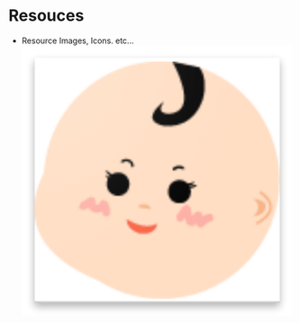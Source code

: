 # Resouces
- Resource Images, Icons. etc...
![이미지테스트](https://raw.githubusercontent.com/dangundad/resouces/master/images/noti_bg.png)
